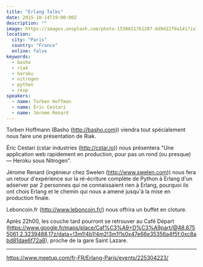 ```yaml
---
title: "Erlang Talks"
date: 2015-10-14T19:00:00Z
description: ""
image: https://images.unsplash.com/photo-1530811761207-8d9d22f0a141?ixlib=rb-1.2.1&ixid=eyJhcHBfaWQiOjEyMDd9&auto=format&fit=crop&w=500&q=60
location:
  city: "Paris"
  country: "France"
  online: false
keywords:
  - basho
  - riak
  - heroku
  - nitrogen
  - python
  - rexp
speakers:
  - name: Torben Hoffman
  - name: Éric Cestari
  - name: Jérome Renard
---
```


Torben Hoffmann (Basho (http://basho.com)) viendra tout spécialement
nous faire une présentation de Riak.

Éric Cestari (cstar industries (http://cstar.io)) nous présentera "Une
application web rapidement en production, pour pas un rond (ou
presque) — Heroku sous Nitrogen".

Jérome Renard (ingénieur chez Swelen (http://www.swelen.com)) nous
fera un retour d'expérience sur la ré-écriture complète de Python à
Erlang d'un adserver par 2 personnes qui ne connaissaient rien à
Erlang, pourquoi ils ont chois Erlang et le chemin qui nous a amené
jusqu'à la mise en production finale.

Leboncoin.fr (http://www.leboncoin.fr/) nous offrira un buffet en
cloture.

Après 22h00, les couche tard pourront se retrouver au Café Départ
(https://www.google.fr/maps/place/Caf%C3%A9+D%C3%A9part/@48.8755061,2.3239488,17z/data=!3m1!4b1!4m2!3m1!1s0x47e66e35356a4f5f:0xc8abd81dae6f72a8),
proche de la gare Saint Lazare.

----

https://www.meetup.com/fr-FR/Erlang-Paris/events/225304223/
